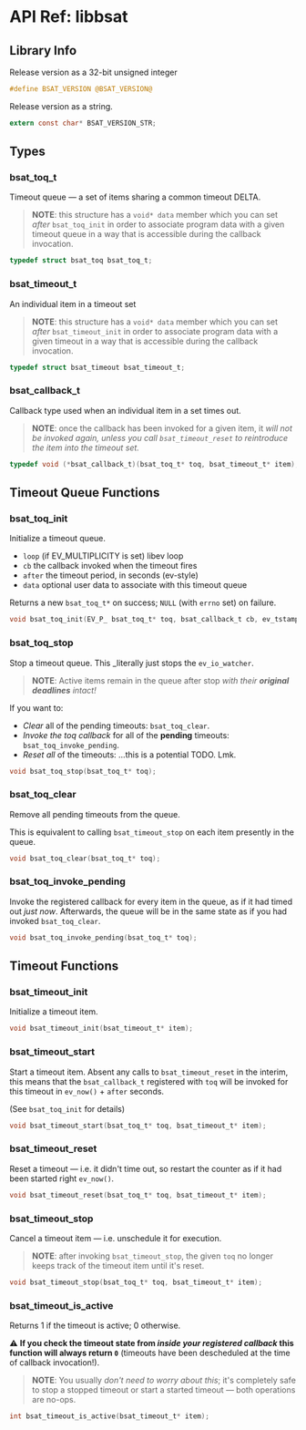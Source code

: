 # API Ref: libbsat 


## Library Info 


Release version as a 32-bit unsigned integer 

```C
#define BSAT_VERSION @BSAT_VERSION@
```


Release version as a string. 

```C
extern const char* BSAT_VERSION_STR;
```


## Types 


### bsat_toq_t

Timeout queue — a set of items sharing a common timeout DELTA.

> **NOTE**: this structure has a `void* data` member which you can set
> _after_ `bsat_toq_init` in order to associate program data with a given
> timeout queue in a way that is accessible during the callback invocation.

```C
typedef struct bsat_toq bsat_toq_t;
```


### bsat_timeout_t

An individual item in a timeout set

> **NOTE**: this structure has a `void* data` member which you can set
> _after_ `bsat_timeout_init` in order to associate program data with a given
> timeout in a way that is accessible during the callback invocation.

```C
typedef struct bsat_timeout bsat_timeout_t;
```


### bsat_callback_t

Callback type used when an individual item in a set times out.

> **NOTE**: once the callback has been invoked for a given item, it _will not
> be invoked again, unless you call `bsat_timeout_reset` to reintroduce the
> item into the timeout set._

```C
typedef void (*bsat_callback_t)(bsat_toq_t* toq, bsat_timeout_t* item);
```


## Timeout Queue Functions 


### bsat_toq_init

Initialize a timeout queue.

- `loop` (if EV_MULTIPLICITY is set) libev loop
- `cb` the callback invoked when the timeout fires
- `after` the timeout period, in seconds (ev-style)
- `data` optional user data to associate with this timeout queue

Returns a new `bsat_toq_t*` on success; `NULL` (with `errno` set) on failure.

```C
void bsat_toq_init(EV_P_ bsat_toq_t* toq, bsat_callback_t cb, ev_tstamp after);
```


### bsat_toq_stop

Stop a timeout queue. This _literally just stops the `ev_io_watcher`.

> **NOTE**: Active items remain in the queue after stop _with their
> **original deadlines** intact!_

If you want to:
 - _Clear_ all of the pending timeouts: `bsat_toq_clear`.
 - _Invoke the toq callback_ for all of the **pending** timeouts:
   `bsat_toq_invoke_pending`.
 - _Reset all_ of the timeouts: ...this is a potential TODO. Lmk.

```C
void bsat_toq_stop(bsat_toq_t* toq);
```


### bsat_toq_clear

Remove all pending timeouts from the queue.

This is equivalent to calling `bsat_timeout_stop` on each item presently in
the queue.

```C
void bsat_toq_clear(bsat_toq_t* toq);
```


### bsat_toq_invoke_pending

Invoke the registered callback for every item in the queue, as if it had
timed out _just now_. Afterwards, the queue will be in the same state as if
you had invoked `bsat_toq_clear`.

```C
void bsat_toq_invoke_pending(bsat_toq_t* toq);
```


## Timeout Functions 


### bsat_timeout_init

Initialize a timeout item.

```C
void bsat_timeout_init(bsat_timeout_t* item);
```


### bsat_timeout_start

Start a timeout item. Absent any calls to `bsat_timeout_reset` in the
interim, this means that the `bsat_callback_t` registered with `toq`
will be invoked for this timeout in `ev_now()` + `after` seconds.

(See `bsat_toq_init` for details)

```C
void bsat_timeout_start(bsat_toq_t* toq, bsat_timeout_t* item);
```


### bsat_timeout_reset

Reset a timeout — i.e. it didn't time out, so restart the counter as if it
had been started right `ev_now()`.

```C
void bsat_timeout_reset(bsat_toq_t* toq, bsat_timeout_t* item);
```


### bsat_timeout_stop

Cancel a timeout item — i.e. unschedule it for execution.

> **NOTE**: after invoking `bsat_timeout_stop`, the given `toq` no longer
> keeps track of the timeout item until it's reset.

```C
void bsat_timeout_stop(bsat_toq_t* toq, bsat_timeout_t* item);
```


### bsat_timeout_is_active

Returns 1 if the timeout is active; 0 otherwise.

:warning: **If you check the timeout state from _inside your registered
callback_ this function will always return `0`** (timeouts have been
descheduled at the time of callback invocation!).

> **NOTE**: You usually _don't need to worry about this_; it's completely
> safe to stop a stopped timeout or start a started timeout — both operations
> are no-ops.

```C
int bsat_timeout_is_active(bsat_timeout_t* item);
```


